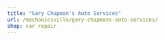 ```yaml
---
title: "Gary Chapman's Auto Services"
url: /mechanicsville/gary-chapmans-auto-services/
shop: car repair
---
```

